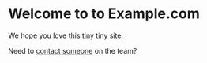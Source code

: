 # Welcome to to Example.com

We hope you love this tiny tiny site.

Need to [contact someone](/website/contact.html) on the team?

